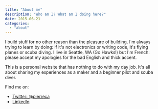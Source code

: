 ```yaml
---
title: "About me"
description: "Who am I? What am I doing here?"
date: 2015-06-21
categories:
  - "about"
---
```


I build stuff for no other reason than the pleasure of building. I'm always trying to learn by doing: if it's not electronics or writing code, it's flying planes or scuba diving.
I live in Seattle, WA (Go Hawks!) but I'm French: please accept my apologies for the bad English and thick accent.

This is a personal website that has nothing to do with my day job. It's all about sharing my experiences as a maker and a beginner pilot and scuba diver.

Find me on:

* [Twitter: @pierreca](http://twitter.com/pierreca)
* [LinkedIn](www.linkedin.com/in/pierrecauchois/)
